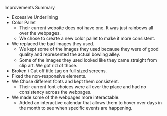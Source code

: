 Improvements Summary

- Excessive Underlining
- Color Pallet
    - Their current website does not have one. It was just rainbows all over the webpages.
    - We chose to create a new color pallet to make it more consistent.
- We replaced the bad images they used.
    - We kept some of the images they used because they were of good quality and represented the actual bowling alley.
    - Some of the images they used looked like they came straight from clip art. We got rid of those.
- Broken / Cut off title tag on full sized screens.
- Fixed the non-responsive elements.
- We Chose different fonts and kept them consistent.
    - Their current font choices were all over the place and had no consistency across the webpages.
- We made some of the webpages more interactable. 
    - Added an interactive calendar that allows them to hover over days in the month to see when specific events are happening.
